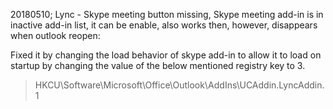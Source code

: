 20180510; Lync - Skype meeting button missing, Skype meeting add-in is in inactive add-in list, it can be enable, also works then, however, disappears when outlook reopen:

Fixed it by changing the load behavior of skype add-in to allow it to load on startup by changing the value of the below mentioned registry key to 3.

> HKCU\Software\Microsoft\Office\Outlook\AddIns\UCAddin.LyncAddin.1
